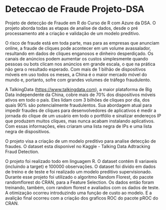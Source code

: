 # Deteccao de Fraude Projeto-DSA
Projeto de detecção de Fraude em R do Curso de R com Azure da DSA. O projeto aborda todas as etapas de analise de dados, 
desde o pré processamento até a criação e validação de um modelo preditivo.

O risco de fraude está em toda parte, mas para as empresas que anunciam
online, a fraude de cliques pode acontecer em um volume avassalador,
resultando em dados de cliques enganosos e dinheiro desperdiçado. Os canais de
anúncios podem aumentar os custos simplesmente quando pessoas ou bots
clicam nos anúncios em grande escala, o que na prática não gera o resultado
esperado. Com mais de 1 bilhão de dispositivos móveis em uso todos os meses, a
China é o maior mercado móvel do mundo e, portanto, sofre com grandes
volumes de tráfego fraudulento.

A TalkingData (https://www.talkingdata.com), a maior plataforma de Big Data independente da China,
cobre mais de 70% dos dispositivos móveis ativos
em todo o país. Eles lidam com 3 bilhões de cliques por dia, dos quais 90% são
potencialmente fraudulentos. Sua abordagem atual para impedir fraudes de
cliques para desenvolvedores de aplicativos é medir a jornada do clique de um
usuário em todo o portfólio e sinalizar endereços IP que produzem muitos cliques,
mas nunca acabam instalando aplicativos. Com essas informações, eles criaram
uma lista negra de IPs e uma lista negra de dispositivos.

O projeto visa a criação de um modelo preditivo para analise detecção 
de fraudes. O dataset esta disponivel no Kaggle - Talking Data Adtracking Fraud
Detection. 

O projeto foi realizado todo em linguagem R. O dataset contém 8 variaveis (incluindo a target) 
e 100000 observações. 
O dataset foi divido em dados de treino e de teste e foi realizado um modelo preditivo supervisionado. 
Durante esse projeto foi utilizado o algoritmo Random Florest, do pacote randomflorest do CRAN, para a Feature Selection.
Os dados então foram treinando, também, com random florest e avaliados com os dados de teste. A otimização
ocorreu introduzindo uma função de custo ao modelo. E a avalição final ocorreu com a criação dos graficos ROC
do pacote pROC do CRAN.
